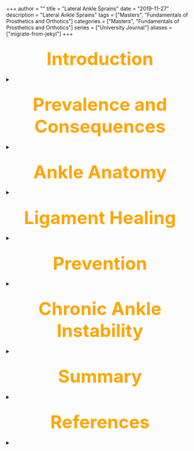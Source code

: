 +++
author = ""
title = "Lateral Ankle Sprains"
date = "2019-11-27"
description = "Lateral Ankle Sprains"
tags = ["Masters", "Fundamentals of Prosthetics and Orthotics"]
categories = ["Masters", "Fundamentals of Prosthetics and Orthotics"]
series = ["University Journal"]
aliases = ["migrate-from-jekyl"]
+++

<font size="+7" color="orange"><center> Introduction </center></font>  
---

<details>
  <summary> </summary>

### <mark>Lateral Ankle Sprains<mark>

- Common during landing, deceleration, change of direction
- Court and field sports e.g. tennis, basketball, netball, football etc. 

<br>

### <mark>Studied Example 1<mark>
> Fong et al. (2009)

- Case report – accidental injury:
    - Inversion = 48°
    - Internal rotation = 10°
    - Ankle DF rather than PF

{{<figure src="/ankle/fong.jpg" position="center" style="border-radius: 8px;">}}

<br>

### <mark>Studied Example 2<mark>

> Gehring et al. (2013)

3D motion capture of accidental ankle sprain:

Rapid increase:
- Plantar flexion (1240°/s)
- Inversion (1290 °/s)
- Internal rotation (580 °/s)

{{<figure src="/ankle/3D.jpg" position="center" style="border-radius: 8px;">}}

<br>

### <mark>Studied Example 3<mark>

> Fong et al. (2012)

Televised ankle sprains in tennis:

- Model-based image matching approach to understand real time 
- Sampling frequency – 25 – 50 Hz
- Large variation in motions resulting in the sprain
- Mechanism likely a result of type of movement

{{<figure src="/ankle/tele.jpg" position="center" style="border-radius: 8px;">}}

<br>

### <mark>Definition of Ankle Sprain<mark>

> Gribble et al. (2016) International Ankle Consortium (IAC) consensus

“An acute traumatic injury to the lateral ligament complex of the ankle joint as a result of excessive inversion of the rear foot or a combined plantar flexion and adduction of the foot”

---

<br><br>

</details>

<font size="+7" color="orange"><center> Prevalence and Consequences </center></font>  
---

<details>
  <summary> </summary>


### <mark>Prevalence<mark>

How many have had a sprain?

- 15% of all injuries are ankle sprains (Hootman et al., 2007)
- 7 ankle sprains per 1000 exposures (Doherty et al., 2014)
- 3 – 5% of all A&E presentations are for ankle sprains (UK) (Cooke et al., 2003; Lamb et al., 2009)

<br>

### <mark>Consequences<mark>

- Swelling
- Pain
- Can't put pressure on it

---

<br><br>

</details>

<font size="+7" color="orange"><center> Ankle Anatomy </center></font>  
---

<details>
  <summary> </summary>

| Structure | Position                                                                                                                                                                                                                                                                                                                                                               | Function                                                                                                                                                                                 | Notes                                                                  |
|-----------|------------------------------------------------------------------------------------------------------------------------------------------------------------------------------------------------------------------------------------------------------------------------------------------------------------------------------------------------------------------------|------------------------------------------------------------------------------------------------------------------------------------------------------------------------------------------|------------------------------------------------------------------------|
| ATFL      | Anterior edge of the lateral malleolus of the fibular Runs horizontally forward and downward and attaches to the neck of the talus, in front of the lateral malleolar facet                                                                                                                                                                                            | Limits: Anterior displacement and medial shifting of the talus  Posterior displacement and lateral rotation of the tibia and fibula, primarily in PF.  Also prevents lateral talar tilt. | Short ligament, widens slightly from top to bottom                     |
| CFL       | Originates from the anterior part of LM, often with a partial connection to ATFL at the fibula just distal to the ATFL  It runs posteromedially, downward and backward, to be inserted into the calcaneus, distal to the subtalar joint.  The insertion location on calcaneus is highly variable The fibres of the CFL pass through both the subtalar and ankle joints | CFL stretches and comes under strain in the dorsiflexion position Responsible for resistance against inversion and internal rotation stress                                              | Strong flat oval or cord-like structure Thicker and stronger than ATFL |

<br>

### <mark>Key Point<mark>

ATFL = most vulnerable and main ligament affected

<br>

### <mark>Ligament Structural Strength<mark>

> Hauser & Dolan (2011)

1. Toe region
2. Uncrimping/ elongation
3. Nearly linear elongation
4. Microdamage/ plastic region
5. Complete failure

{{<figure src="/ankle/hauser.jpg" position="center" style="border-radius: 8px;">}}

<br>

### <mark>Ligaments as a Sensory Organ<mark>

> Hauser and Dolan (2011)

{{<figure src="/ankle/sensory.jpg" position="center" style="border-radius: 8px;">}}

---

<br><br>

</details>

<font size="+7" color="orange"><center> Ligament Healing </center></font>  
---

<details>
  <summary> </summary>

### <mark>Phases of Healing<mark>

{{<figure src="/ankle/healing.jpg" position="center" style="border-radius: 8px;">}}

<br>

### <mark>Difference following Healing<mark>

| Normal ligaments              | Healed ligaments              |
|-------------------------------|-------------------------------|
| Larger collagen fibrils       | Smaller collagen fibrils      |
| Low cell and matrix turnover  | High cell and matrix turnover |
| Aligned collagen              | Disorganised collagen         |
| Densely packed collagen       | Flaws between fibres          |
| Higher matrix-cell ratio      | Lower matrix-cell ratio       |
| Low cell density              | Higher cell density           |
| Mature collagen cross-links   | Immature collagen cross-links |
| Primarily collagen Type I     | More collagen III             |
| Primarily small proteoglycans | Larger proteoglycans          |
| Rare cell division            | More cell division            |

<br>

### <mark>Is it all about the ligaments?<mark>

- Tenderness along Peroneal tendon common in acute sprains (Nelson & Rottman, 2007)

- Reported muscle weakness/ altered muscle activity in those with ankle sprain history

- Cartilage damage and osteochondral defects - Evidence after an acute/ recurrent sprains

---

<br><br>

</details>

<font size="+7" color="orange"><center> Prevention </center></font>  
---

<details>
  <summary> </summary>

### <mark>Factors we can change<mark>


| Non-modifiable           | Modifiable            |
|--------------------------|-----------------------|
| Sex                      | Weight                |
| Age                      | BMI                   |
| Height                   | Neuromuscular control |
| Race                     | Postural stability    |
| Foot/ ankle anatomy      | Muscle strength       |
| Extremity alignemtn      | Exposure to sport     |
| Previous ankle sprain    | Player position       |
| Generalised joint laxity | Footwear              |
|                          | Playing surface       |
|                          | Skill level           |

<br>

### <mark>New Footwear<mark>

- Spraino
    - Reduces shear force to allow sliding

{{<figure src="/ankle/sprain.jpg" position="center" style="border-radius: 8px;">}}

---

<br><br>

</details>

<font size="+7" color="orange"><center> Chronic Ankle Instability </center></font>  
---

<details>
  <summary> </summary>

> Gribble et al. (2014)

{{<figure src="/ankle/cai.jpg" position="center" style="border-radius: 8px;">}}

<br>

### <mark>Pathomechanical Impairments<mark>

> Hertel & Corbett (2019)

- Tissue adaptation
- Pathologic laxity
- Arthrokinematic restrictions
- Osteokinematic restrictions
- Secondary tissue injury

<br>

### <mark>Sensory-Perceptual Impairments<mark>

> Hertel & Corbett (2019)

- Pain
- Diminished somatosensation
- Perceived instability
- Kinesiophobia - Relates to the fear of movement or reinjury during functional activities. 
- Reduced health-related QoL
- Lower self-reported function

<br>

### <mark>Motor-Behavioural Impairments<mark>

> Hertel & Corbett (2019)

- Altered reflexes
- Neuromuscular inhibition
- Balance deficits
- Reduced physical activity

<br>

- Muscle weakness
    - Ankle evertors/ invertors and plantar flexors
    - Hip abductors/ extensors/ external rotators
    - Knee flexors/ extensors

<br>

- Altered movement patterns
    - Employs a hip strategy
    ↑ flexion
    ↓ abduction
    - ↓ Ankle DF ROM
    - Inverted/ everted ankle at landing
    - ↑ Knee flexion/↓ Knee flexion
 
<br>

### <mark>Outcome<mark>

- Different presentation of impairments

- Ideally, an ankle sprain patient becomes a Coper without changing their activity

- Currently, unclear what causes an individual to become a coper/ CAI individual

{{<figure src="/ankle/outcome.jpg" position="center" style="border-radius: 8px;">}}

<br>

### <mark>Minimising re-injury in the CAI Population<mark>

##### 1. Lace-up Braces

{{<figure src="/ankle/lace.jpg" position="center" style="border-radius: 8px;">}}

**<mark>Theoretical Effects<mark>**

- Reduce swelling

- Restrict ankle motion
    - Provide mechanical resistance to inversion
    - Hall et al., 2016 = restricted inversion ROM, reduced maximum inversion, reduced inversion velocity

<br>

**<mark>Benefits<mark>**

- Protect against inversion – aid in promoting proper collagen fibre orientation
- Useful during proliferation phase

<br>

**<mark>Experimental Results<mark>**

Found to reduce muscle activity during rehabilitation exercises (Feger et al., 2016)

- Reduced peroneal longus activity
- Aid in foot ankle alignment during weight bearing tasks
- Potentially reduces reliance on peroneals to control motion
- Mechanical support could be counter productive (long term use)?

<br><br>

##### 2. Taping

{{<figure src="/ankle/tape.jpg" position="center" style="border-radius: 8px;">}}

**<mark>Theoretical Effects<mark>**

- Provides support and proprioceptive feedback?
    - Limited evidence to support improve proprioception

- Improve self efficacy
    - Improved perceptions of stability, confidence and reassurance (Delahunt et al., 2010; Halim-Kertanegara et al., 2017)

<br>

**<mark>Benefits<mark>**

- Does not affect performing e.g. jumping performance

<br>

**<mark>Issues<mark>**

- Requires experience in taping
- Not user friendly

<br><br>

##### 3. Semi-Rigid Braces

{{<figure src="/ankle/brace.jpg" position="center" style="border-radius: 8px;">}}

**<mark>Theoretical Effects<mark>**

- Provides some support to the ankle
- Improves postural control (Hadadi et a;., 2011; Maeda et al., 2016)
- Improved JPS

<br>

**<mark>Benefits<mark>**

- Improved proprioception
- Stimulation of skin
- Greater input to cutaneous mechanoreceptors  
- Enhances feedback

---

<br><br>

</details>

<font size="+7" color="orange"><center> Summary </center></font>  
---

<details>
  <summary> </summary>

- Lateral ankle sprains are common in sport
    - Damage occurs to the ligaments and other structures around the ankle which requires time for healing

<br>

- Chronic ankle instability occurs in a high proportion of individuals following an acute sprain which can lead to long term consequences
    - Impairments include – pathomechanical, sensory-perceptual and motor-behavioural

<br>

- Braces and taping can provide a range of support, resistance to movement and proprioceptive feedback to prevent recurrent sprains

---

<br><br>

</details>

<font size="+7" color="orange"><center> References </center></font>  
---

<details>
  <summary> </summary>

- Abdeen, R., Comfort, P., Starbuck, C., & Nester, C. (2018). Ultrasound Characteristics of Foot and Ankle Structures in Healthy, Coper and Chronically Unstable Ankles. Journal of Ultrasound in Medicine, 1–10. http://doi.org/10.1002/jum.14770

- Burcal, C. J., & Wikstrom, E. A. (2016). Plantar Cutaneous Sensitivity With and Without Cognitive Loading in People With Chronic Ankle Instability, Copers, and Uninjured Controls. Journal of Orthopaedic & Sports Physical Therapy, 46(4), 270–276. http://doi.org/10.2519/jospt.2016.6351

- Burks, R. T., & Morgan, J. (1998). Anatomy of the lateral ankle ligaments. The American Journal of Sports Medicine, 22(1), 72–7. http://doi.org/10.1177/036354659402200113

- de Asla, R. J., Kozanek, M., Wan, L., Rubash, H. E., & Li, G. (2009). Function of anterior talofibular and calcaneofibular ligaments during in-vivo motion of the ankle joint complex. J Orthop Surg Res, 4, 7. http://doi.org/10.1186/1749-799X-4-7

- Delahunt, E., McGrath, A., Doran, N., & Coughlan, G. F. (2010). Effect of taping on actual and perceived dynamic postural stability in persons with chronic ankle instability. Archives of Physical Medicine and Rehabilitation, 91(9), 1383–1389. http://doi.org/10.1016/j.apmr.2010.06.023

- Doherty, C., Delahunt, E., Caulfield, B., Hertel, J., Ryan, J., & Bleakley, C. (2014). The Incidence and Prevalence of Ankle Sprain Injury: A Systematic Review and Meta-Analysis of Prospective Epidemiological Studies. Sports Medicine, 44(1), 123–140. http://doi.org/10.1007/s40279-013-0102-5

- Feger, M. A., Donovan, L., Hart, J. M., & Hertel, J. (2014). Effect of ankle braces on lower extremity muscle activation during functional exercises in participants with chronic ankle instability. International Journal of Sports Physical Therapy, 9(4), 476–87. http://doi.org/10.1016/j.ptsp.2014.02.002

- Fong, D. T. P., Ha, S. C. W., Mok, K. M., Chan, C. W. L., & Chan, K. M. (2012). Kinematics analysis of ankle inversion ligamentous sprain injuries in sports: Five cases from televised tennis competitions. American Journal of Sports Medicine, 40(11), 2627–2632. http://doi.org/10.1177/0363546512458259

- Fong, D. T. P., Hong, Y., Shima, Y., Krosshaug, T., Yung, P. S. H., & Chan, K. M. (2009). Biomechanics of supination ankle sprain: A case report of an accidental injury event in the laboratory. American Journal of Sports Medicine, 37(4), 822–827. http://doi.org/10.1177/0363546508328102

- Gehring, D., Wissler, S., Mornieux, G., & Gollhofer, A. (2013). How to sprain your ankle - a biomechanical case report of an inversion trauma. Journal of Biomechanics, 46(1), 175–178. http://doi.org/10.1016/j.jbiomech.2012.09.016

- Gribble, P. A., Bleakley, C. M., Caulfield, B. M., Docherty, C. L., Fourchet, F., Fong, D. T.-P., … Delahunt, E. (2016). Evidence review for the 2016 International Ankle Consortium consensus statement on the prevalence, impact and long-term consequences of lateral ankle sprains. British Journal of Sports Medicine, 24, 1496–1505. http://doi.org/10.1136/bjsports-2016-096189

- Gribble, P. A., Delahunt, E., Bleakley, C. M., Caulfield, B., Docherty, C. L., Fong, D. T. P., … Wikstrom, E. A. (2014). Selection criteria for patients with chronic ankle instability in controlled research: A position statement of the international ankle consortium. Journal of Athletic Training, 49, 121–127. http://doi.org/10.4085/1062-6050-49.1.14

- Hadadi, M., Mazaheri, M., Mousavi, M. E., Maroufi, N., Bahramizadeh, M., & Fardipour, S. (2011). Effects of soft and semi-rigid ankle orthoses on postural sway in people with and without functional ankle instability. Journal of Science and Medicine in Sport, 14(5), 370–375. http://doi.org/10.1016/j.jsams.2010.12.004

- Halim-Kertanegara, S., Raymond, J., Hiller, C. E., Kilbreath, S. L., & Refshauge, K. M. (2017). The effect of ankle taping on functional performance in participants with functional ankle instability. Physical Therapy in Sport, 23, 162–167. http://doi.org/10.1016/j.ptsp.2016.03.005

- Hall, E. A., Simon, J. E., & Docherty, C. L. (2016). Using ankle bracing and taping to decrease range of motion and velocity during inversion perturbation while walking. Journal of Athletic Training, 51(4), 283–290. http://doi.org/10.4085/1062-6050-51.5.06

- Hauser, R., & Dolan, E. (2011). Ligament Injury and Healing : An Overview. Journal of Prolotherapy, 3(4), 836–846. http://doi.org/10.1002/14651858.CD003762

- Hertel, J., & Corbett, R. O. (2019). An Updated Model of Chronic Ankle Instability. Journal of Athletic Training, 54(6), 1062-6050-344–18. http://doi.org/10.4085/1062-6050-344-18

- Hootman, J. M., Dick, R., & Agel, J. (2007). Epidemiology of collegiate injuries for 15 sports: Summary and recommendations for injury prevention initiatives. Journal of Athletic Training.

- Houston, M. N., Van Lunen, B. L., & Hoch, M. C. (2014). Health-related quality of life in individuals with chronic ankle instability. Journal of Athletic Training, 49(6), 758–763. http://doi.org/10.4085/1062-6050-49.3.54

- Lobo, C. C., Morales, C. R., Sanz, D. R., Corbalán, I. S., Marín, A. G., & López, D. L. (2016). Ultrasonography Comparison of Peroneus Muscle Cross-sectional Area in Subjects With or Without Lateral Ankle Sprains. Journal of Manipulative and Physiological Therapeutics, 39, 635–644. http://doi.org/10.1016/j.jmpt.2016.09.001

- Lysdal, F. G., Jakobsen, L., Grønlykke, T. B., & Kersting, U. (2019). A kinematic analysis of the Spraino® realignment mechanism during simulated noncontact ankle sprain injuries. Footwear Science, 11(sup1), S167–S169. http://doi.org/10.1080/19424280.2019.1606309

- Maeda, N., Urabe, Y., Tsutsumi, S., Numano, S., Morita, M., Takeuchi, T., … Kobayashi, T. (2016). Effect of semi-rigid and soft ankle braces on static and dynamic postural stability in young male adults. Journal of Sports Science and Medicine, 15(2), 352–357.

- McCriskin, B. J., Cameron, K. L., Orr, J. D., & Waterman, B. R. (2015). Management and prevention of acute and chronic lateral ankle instability in athletic patient populations. World Journal of Orthopedics, 6(2), 161–71. http://doi.org/10.5312/wjo.v6.i2.161

- Nie, B., Panzer, M. B., Mane, A., Mait, A. R., Donlon, J. P., Forman, J. L., & Kent, R. W. (2017). Determination of the in situ mechanical behavior of ankle ligaments. Journal of the Mechanical Behavior of Biomedical Materials, 65, 502–512. http://doi.org/10.1016/j.jmbbm.2016.09.010

- Pavailler, S., & Horvais, N. (2014). Sliding Allows Faster Repositioning during Tennis Specific Movements on Hard Court. Procedia Engineering, 72(72), 859–864. http://doi.org/10.1016/j.proeng.2014.06.157

- Pavailler, S., & Horvais, N. (2015). Trunk and lower limbs muscular activity during tennis-specific movements: effect of sliding on hard and clay court. Footwear Science, 7(sup1), S68–S70. http://doi.org/10.1080/19424280.2015.1038612

- Rochelle, D. C., Herbert, A., Ktistakis, I., Redmond, A. C., Chapman, G. J., & Brockett, C. L. (2020). Mechanical characterisation of the lateral collateral ligament complex of the ankle at realistic sprain-like strain rates. Journal of the Mechanical Behavior of Biomedical Materials, 102(September 2019), 103473. http://doi.org/10.1016/j.jmbbm.2019.103473

- Roos, K. G., Kerr, Z. Y., Mauntel, T. C., Djoko, A., Dompier, T. P., & Wikstrom, E. A. (2017). The Epidemiology of Lateral Ligament Complex Ankle Sprains in National Collegiate Athletic Association Sports. The American Journal of Sports Medicine, 45(1), 201–209. http://doi.org/10.1177/0363546516660980

- Sakai, S., Urabe, Y., Morikawa, M., Fujishita, H., Komiya, M., Sasadai, J., … Maeda, N. (2018). Quantity and quality of the peroneus longus assessed using ultrasonography in leg with chronic ankle instability. Journal of Physical Therapy Science, 30(12), 1396–1400. http://doi.org/10.1589/jpts.30.1396

- Wikstrom, E. A. (2011). Fear of re-injury does not differ between those with and without chronic ankle instability. Journal of Sports Science and Medicine, 10(4), 771–772.

</details>